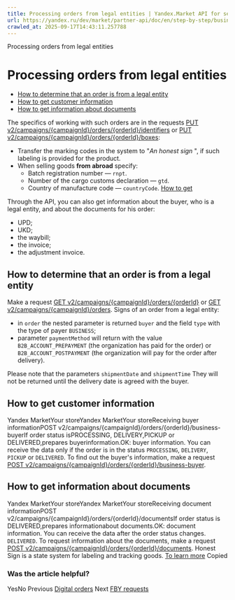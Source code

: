 ```yaml
---
title: Processing orders from legal entities | Yandex.Market API for sellers
url: https://yandex.ru/dev/market/partner-api/doc/en/step-by-step/business-info
crawled_at: 2025-09-17T14:43:11.257788
---
```


Processing orders from legal entities
# Processing orders from legal entities
  * [How to determine that an order is from a legal entity](https://yandex.ru/dev/market/partner-api/doc/en/step-by-step/en/step-by-step/business-info#business-buyer)
  * [How to get customer information](https://yandex.ru/dev/market/partner-api/doc/en/step-by-step/en/step-by-step/business-info#buyer-info)
  * [How to get information about documents](https://yandex.ru/dev/market/partner-api/doc/en/step-by-step/en/step-by-step/business-info#documents-info)


The specifics of working with such orders are in the requests [PUT v2/campaigns/{campaignId}/orders/{orderId}/identifiers](https://yandex.ru/dev/market/partner-api/doc/en/step-by-step/en/reference/orders/provideOrderItemIdentifiers) or [PUT v2/campaigns/{campaignId}/orders/{orderId}/boxes](https://yandex.ru/dev/market/partner-api/doc/en/step-by-step/en/reference/orders/setOrderBoxLayout):
  * Transfer the marking codes in the system to "_An honest sign_ ", if such labeling is provided for the product.
  * When selling goods **from abroad** specify:
    * Batch registration number — `rnpt`.
    * Number of the cargo customs declaration — `gtd`.
    * Country of manufacture code — `countryCode`. [How to get](https://yandex.ru/dev/market/partner-api/doc/en/step-by-step/en/reference/regions/getRegionsCodes)


Through the API, you can also get information about the buyer, who is a legal entity, and about the documents for his order:
  * UPD;
  * UKD;
  * the waybill;
  * the invoice;
  * the adjustment invoice.


##  [](https://yandex.ru/dev/market/partner-api/doc/en/step-by-step/en/step-by-step/business-info#business-buyer)How to determine that an order is from a legal entity
Make a request [GET v2/campaigns/{campaignId}/orders/{orderId}](https://yandex.ru/dev/market/partner-api/doc/en/step-by-step/en/reference/orders/getOrder) or [GET v2/campaigns/{campaignId}/orders](https://yandex.ru/dev/market/partner-api/doc/en/step-by-step/en/reference/orders/getOrders).
Signs of an order from a legal entity:
  * in `order` the nested parameter is returned `buyer` and the field `type` with the type of payer `BUSINESS`;
  * parameter `paymentMethod` will return with the value `B2B_ACCOUNT_PREPAYMENT` (the organization has paid for the order) or `B2B_ACCOUNT_POSTPAYMENT` (the organization will pay for the order after delivery).


Please note that the parameters `shipmentDate` and `shipmentTime` They will not be returned until the delivery date is agreed with the buyer.
##  [](https://yandex.ru/dev/market/partner-api/doc/en/step-by-step/en/step-by-step/business-info#buyer-info)How to get customer information
Yandex MarketYour storeYandex MarketYour storeReceiving buyer informationPOST v2/campaigns/{campaignId}/orders/{orderId}/business-buyerIf order status isPROCESSING, DELIVERY,PICKUP or DELIVERED,prepares buyerinformation.OK: buyer information.
You can receive the data only if the order is in the status `PROCESSING`, `DELIVERY`, `PICKUP` or `DELIVERED`.
To find out the buyer's information, make a request [POST v2/campaigns/{campaignId}/orders/{orderId}/business-buyer](https://yandex.ru/dev/market/partner-api/doc/en/step-by-step/en/reference/order-business-information/getOrderBusinessBuyerInfo).
##  [](https://yandex.ru/dev/market/partner-api/doc/en/step-by-step/en/step-by-step/business-info#documents-info)How to get information about documents
Yandex MarketYour storeYandex MarketYour storeReceiving document informationPOST v2/campaigns/{campaignId}/orders/{orderId}/documentsIf order status is DELIVERED,prepares informationabout documents.OK: document information.
You can receive the data after the order status changes. `DELIVERED`.
To request information about the documents, make a request [POST v2/campaigns/{campaignId}/orders/{orderId}/documents](https://yandex.ru/dev/market/partner-api/doc/en/step-by-step/en/reference/order-business-information/getOrderBusinessDocumentsInfo).
Honest Sign is a state system for labeling and tracking goods. [To learn more](https://yandex.ru/support/marketplace/orders/cz.html)
Copied
### Was the article helpful?
YesNo
Previous
[Digital orders](https://yandex.ru/dev/market/partner-api/doc/en/step-by-step/en/step-by-step/digital)
Next
[FBY requests](https://yandex.ru/dev/market/partner-api/doc/en/step-by-step/en/step-by-step/supplies)

